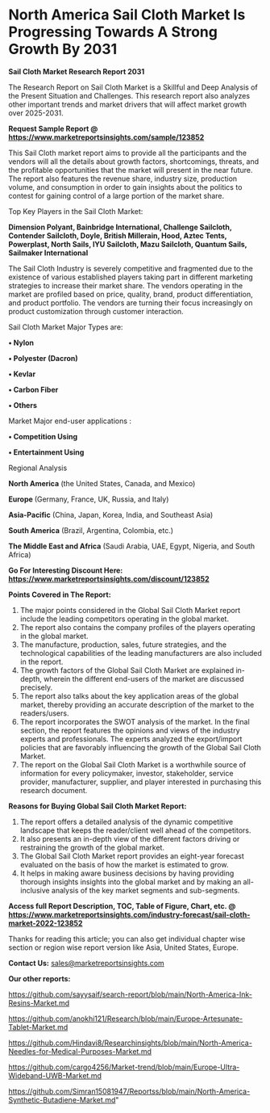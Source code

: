 # North America Sail Cloth Market Is Progressing Towards A Strong Growth By 2031

<strong>Sail Cloth Market Research Report 2031</strong>

The Research Report on Sail Cloth Market is a Skillful and Deep Analysis of the Present Situation and Challenges. This research report also analyzes other important trends and market drivers that will affect market growth over 2025-2031.

<strong>Request Sample Report @ <a href=https://www.marketreportsinsights.com/sample/123852>https://www.marketreportsinsights.com/sample/123852</a></strong>

This Sail Cloth market report aims to provide all the participants and the vendors will all the details about growth factors, shortcomings, threats, and the profitable opportunities that the market will present in the near future. The report also features the revenue share, industry size, production volume, and consumption in order to gain insights about the politics to contest for gaining control of a large portion of the market share.

Top Key Players in the Sail Cloth Market:

<strong>Dimension Polyant, Bainbridge International, Challenge Sailcloth, Contender Sailcloth, Doyle, British Millerain, Hood, Aztec Tents, Powerplast, North Sails, IYU Sailcloth, Mazu Sailcloth, Quantum Sails, Sailmaker International</strong>

The Sail Cloth Industry is severely competitive and fragmented due to the existence of various established players taking part in different marketing strategies to increase their market share. The vendors operating in the market are profiled based on price, quality, brand, product differentiation, and product portfolio. The vendors are turning their focus increasingly on product customization through customer interaction.

Sail Cloth Market Major Types are:

<strong>• Nylon

• Polyester (Dacron)

• Kevlar

• Carbon Fiber

• Others</strong>

Market Major end-user applications :

<strong>• Competition Using

• Entertainment Using</strong>

Regional Analysis

</u><strong><b>North America</b></strong> (the United States, Canada, and Mexico)

<strong><b>Europe </b></strong>(Germany, France, UK, Russia, and Italy)

<strong><b>Asia-Pacific</b></strong> (China, Japan, Korea, India, and Southeast Asia)

<strong><b>South America</b></strong> (Brazil, Argentina, Colombia, etc.)

<strong><b>The Middle East and Africa</b></strong> (Saudi Arabia, UAE, Egypt, Nigeria, and South Africa)

<strong>Go For Interesting Discount Here: <a href=https://www.marketreportsinsights.com/discount/123852>https://www.marketreportsinsights.com/discount/123852</a></strong>

<strong>Points Covered in The Report:</strong>
<ol>
  <li>The major points considered in the Global Sail Cloth Market report include the leading competitors operating in the global market.</li>
  <li>The report also contains the company profiles of the players operating in the global market.</li>
  <li>The manufacture, production, sales, future strategies, and the technological capabilities of the leading manufacturers are also included in the report.</li>
  <li>The growth factors of the Global Sail Cloth Market are explained in-depth, wherein the different end-users of the market are discussed precisely.</li>
  <li>The report also talks about the key application areas of the global market, thereby providing an accurate description of the market to the readers/users.</li>
  <li>The report incorporates the SWOT analysis of the market. In the final section, the report features the opinions and views of the industry experts and professionals. The experts analyzed the export/import policies that are favorably influencing the growth of the Global Sail Cloth Market.</li>
  <li>The report on the Global Sail Cloth Market is a worthwhile source of information for every policymaker, investor, stakeholder, service provider, manufacturer, supplier, and player interested in purchasing this research document.</li>
</ol>
<strong>Reasons for Buying Global Sail Cloth Market Report:</strong>

<ol>
  <li>The report offers a detailed analysis of the dynamic competitive landscape that keeps the reader/client well ahead of the competitors.</li>
  <li>It also presents an in-depth view of the different factors driving or restraining the growth of the global market.</li>
  <li>The Global Sail Cloth Market report provides an eight-year forecast evaluated on the basis of how the market is estimated to grow.</li>
  <li>It helps in making aware business decisions by having providing thorough insights insights into the global market and by making an all-inclusive analysis of the key market segments and sub-segments.</li>
</ol>
<strong>Access full Report Description, TOC, Table of Figure, Chart, etc. @ <a href=https://www.marketreportsinsights.com/industry-forecast/sail-cloth-market-2022-123852>https://www.marketreportsinsights.com/industry-forecast/sail-cloth-market-2022-123852</a></strong>


Thanks for reading this article; you can also get individual chapter wise section or region wise report version like Asia, United States, Europe.

<strong>Contact Us:</strong>
sales@marketreportsinsights.com

<strong>Our other reports:</strong>

<a href=https://github.com/sayysaif/search-report/blob/main/North-America-Ink-Resins-Market.md>https://github.com/sayysaif/search-report/blob/main/North-America-Ink-Resins-Market.md</a>

<a href=https://github.com/anokhi121/Research/blob/main/Europe-Artesunate-Tablet-Market.md>https://github.com/anokhi121/Research/blob/main/Europe-Artesunate-Tablet-Market.md</a>

<a href=https://github.com/Hindavi8/Researchinsights/blob/main/North-America-Needles-for-Medical-Purposes-Market.md>https://github.com/Hindavi8/Researchinsights/blob/main/North-America-Needles-for-Medical-Purposes-Market.md</a>

<a href=https://github.com/cargo4256/Market-trend/blob/main/Europe-Ultra-Wideband-UWB-Market.md>https://github.com/cargo4256/Market-trend/blob/main/Europe-Ultra-Wideband-UWB-Market.md</a>

<a href=https://github.com/Simran15081947/Reportss/blob/main/North-America-Synthetic-Butadiene-Market.md>https://github.com/Simran15081947/Reportss/blob/main/North-America-Synthetic-Butadiene-Market.md</a>"

